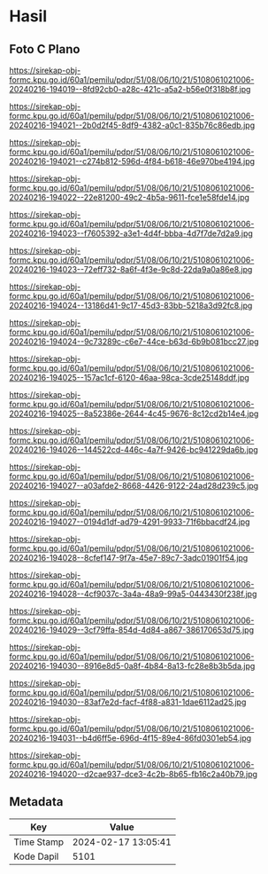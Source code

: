# Hasil

## Foto C Plano

https://sirekap-obj-formc.kpu.go.id/60a1/pemilu/pdpr/51/08/06/10/21/5108061021006-20240216-194019--8fd92cb0-a28c-421c-a5a2-b56e0f318b8f.jpg

https://sirekap-obj-formc.kpu.go.id/60a1/pemilu/pdpr/51/08/06/10/21/5108061021006-20240216-194021--2b0d2f45-8df9-4382-a0c1-835b76c86edb.jpg

https://sirekap-obj-formc.kpu.go.id/60a1/pemilu/pdpr/51/08/06/10/21/5108061021006-20240216-194021--c274b812-596d-4f84-b618-46e970be4194.jpg

https://sirekap-obj-formc.kpu.go.id/60a1/pemilu/pdpr/51/08/06/10/21/5108061021006-20240216-194022--22e81200-49c2-4b5a-9611-fce1e58fde14.jpg

https://sirekap-obj-formc.kpu.go.id/60a1/pemilu/pdpr/51/08/06/10/21/5108061021006-20240216-194023--f7605392-a3e1-4d4f-bbba-4d7f7de7d2a9.jpg

https://sirekap-obj-formc.kpu.go.id/60a1/pemilu/pdpr/51/08/06/10/21/5108061021006-20240216-194023--72eff732-8a6f-4f3e-9c8d-22da9a0a86e8.jpg

https://sirekap-obj-formc.kpu.go.id/60a1/pemilu/pdpr/51/08/06/10/21/5108061021006-20240216-194024--13186d41-9c17-45d3-83bb-5218a3d92fc8.jpg

https://sirekap-obj-formc.kpu.go.id/60a1/pemilu/pdpr/51/08/06/10/21/5108061021006-20240216-194024--9c73289c-c6e7-44ce-b63d-6b9b081bcc27.jpg

https://sirekap-obj-formc.kpu.go.id/60a1/pemilu/pdpr/51/08/06/10/21/5108061021006-20240216-194025--157ac1cf-6120-46aa-98ca-3cde25148ddf.jpg

https://sirekap-obj-formc.kpu.go.id/60a1/pemilu/pdpr/51/08/06/10/21/5108061021006-20240216-194025--8a52386e-2644-4c45-9676-8c12cd2b14e4.jpg

https://sirekap-obj-formc.kpu.go.id/60a1/pemilu/pdpr/51/08/06/10/21/5108061021006-20240216-194026--144522cd-446c-4a7f-9426-bc941229da6b.jpg

https://sirekap-obj-formc.kpu.go.id/60a1/pemilu/pdpr/51/08/06/10/21/5108061021006-20240216-194027--a03afde2-8668-4426-9122-24ad28d239c5.jpg

https://sirekap-obj-formc.kpu.go.id/60a1/pemilu/pdpr/51/08/06/10/21/5108061021006-20240216-194027--0194d1df-ad79-4291-9933-71f6bbacdf24.jpg

https://sirekap-obj-formc.kpu.go.id/60a1/pemilu/pdpr/51/08/06/10/21/5108061021006-20240216-194028--8cfef147-9f7a-45e7-89c7-3adc01901f54.jpg

https://sirekap-obj-formc.kpu.go.id/60a1/pemilu/pdpr/51/08/06/10/21/5108061021006-20240216-194028--4cf9037c-3a4a-48a9-99a5-0443430f238f.jpg

https://sirekap-obj-formc.kpu.go.id/60a1/pemilu/pdpr/51/08/06/10/21/5108061021006-20240216-194029--3cf79ffa-854d-4d84-a867-386170653d75.jpg

https://sirekap-obj-formc.kpu.go.id/60a1/pemilu/pdpr/51/08/06/10/21/5108061021006-20240216-194030--8916e8d5-0a8f-4b84-8a13-fc28e8b3b5da.jpg

https://sirekap-obj-formc.kpu.go.id/60a1/pemilu/pdpr/51/08/06/10/21/5108061021006-20240216-194030--83af7e2d-facf-4f88-a831-1dae6112ad25.jpg

https://sirekap-obj-formc.kpu.go.id/60a1/pemilu/pdpr/51/08/06/10/21/5108061021006-20240216-194031--b4d6ff5e-696d-4f15-89e4-86fd0301eb54.jpg

https://sirekap-obj-formc.kpu.go.id/60a1/pemilu/pdpr/51/08/06/10/21/5108061021006-20240216-194020--d2cae937-dce3-4c2b-8b65-fb16c2a40b79.jpg


## Metadata

| Key        | Value               |
| ---------- | ------------------- |
| Time Stamp | 2024-02-17 13:05:41 |
| Kode Dapil | 5101                |



